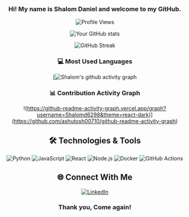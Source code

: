 <div align="center">

### Hi! My name is Shalom Daniel and welcome to my GitHub. 

![Profile Views](https://komarev.com/ghpvc/?username=Shalomd6298&color=blue)

![Your GitHub stats](https://github-readme-stats.vercel.app/api?username=Shalomd6298&show_icons=true&theme=radical&count_private=true&include_all_commits=true)

![GitHub Streak](https://github-readme-streak-stats.herokuapp.com/?user=Shalomd6298&theme=radical)

### 💻 Most Used Languages
[![Shalom's github activity graph](https://github-readme-stats.vercel.app/api/top-langs/?username=Shalomd6298&layout=compact&theme=radical)

### 📊 Contribution Activity Graph
!(https://github-readme-activity-graph.vercel.app/graph?username=Shalomd6298&theme=react-dark)](https://github.com/ashutosh00710/github-readme-activity-graph)

## 🛠️ Technologies & Tools
![Python](https://img.shields.io/badge/Python-3776AB?style=flat-square&logo=python&logoColor=white)
![JavaScript](https://img.shields.io/badge/JavaScript-F7DF1E?style=flat-square&logo=javascript&logoColor=black)
![React](https://img.shields.io/badge/React-20232A?style=flat-square&logo=react&logoColor=61DAFB)
![Node.js](https://img.shields.io/badge/Node.js-43853D?style=flat-square&logo=node.js&logoColor=white)
![Docker](https://img.shields.io/badge/Docker-2496ED?style=flat-square&logo=docker&logoColor=white)
![GitHub Actions](https://img.shields.io/badge/GitHub_Actions-2088FF?style=flat-square&logo=github-actions&logoColor=white)

## 🌐 Connect With Me
[![LinkedIn](https://img.shields.io/badge/LinkedIn-0077B5?style=flat-square&logo=linkedin&logoColor=white)](https://www.linkedin.com/in/shalom-daniel-72198a150/)

### Thank you, Come again!

</div>
